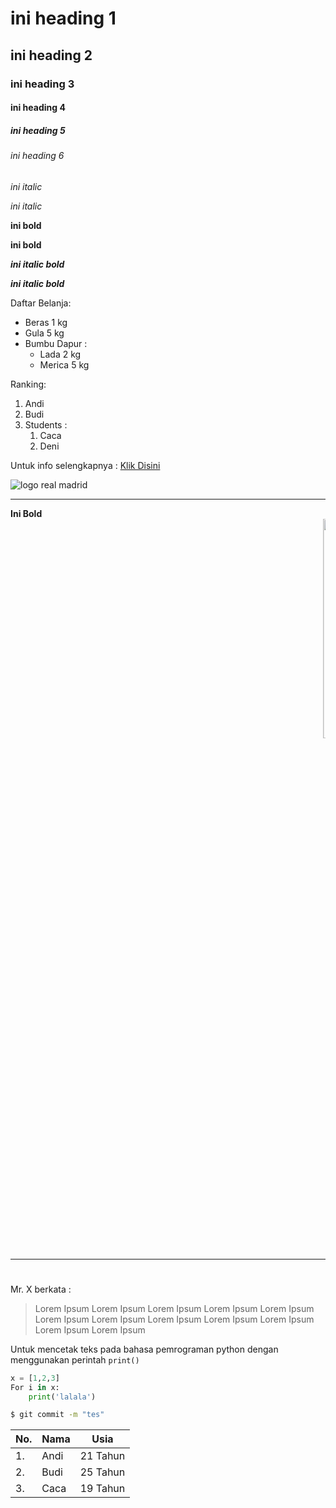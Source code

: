 # ini heading 1
## ini heading 2
### ini heading 3
#### ini heading 4
##### ini heading 5
###### ini heading 6

*ini italic*

_ini italic_

**ini bold**

__ini bold__

__*ini italic bold*__

_**ini italic bold**_

Daftar Belanja:
-   Beras 1 kg
-   Gula 5 kg
-   Bumbu Dapur :
    -   Lada 2 kg
    -   Merica 5 kg

Ranking:
1. Andi
2. Budi
1. Students :
    1. Caca
    1. Deni

Untuk info selengkapnya : [Klik Disini](https://www.google.com/)

![logo real madrid](https://upload.wikimedia.org/wikipedia/id/thumb/8/8b/Real_Madrid_Club_de_F%C3%BAtbol.png/175px-Real_Madrid_Club_de_F%C3%BAtbol.png)
<hr>
<b>Ini Bold</b>

<marquee>
<img alt="logo pssi" src="https://upload.wikimedia.org/wikipedia/id/thumb/8/8b/Real_Madrid_Club_de_F%C3%BAtbol.png/175px-Real_Madrid_Club_de_F%C3%BAtbol.png" width="30%">
</marquee>

 <hr>

 #

Mr. X berkata : 
 >  Lorem Ipsum Lorem Ipsum Lorem Ipsum Lorem Ipsum Lorem Ipsum Lorem Ipsum Lorem Ipsum Lorem Ipsum Lorem Ipsum Lorem Ipsum Lorem Ipsum Lorem Ipsum

Untuk mencetak teks pada bahasa pemrograman python dengan menggunakan perintah `print()`

```python
x = [1,2,3]
For i in x:
    print('lalala')
```

```bash
$ git commit -m "tes"
```

No. | Nama | Usia
-|-|-
1.|Andi|21 Tahun
2.|Budi|25 Tahun
3.|Caca|19 Tahun
